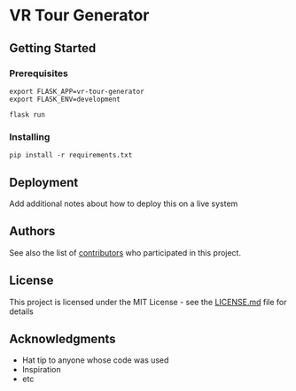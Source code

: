 # VR Tour Generator

## Getting Started

### Prerequisites

```
export FLASK_APP=vr-tour-generator
export FLASK_ENV=development

flask run
```

### Installing
```
pip install -r requirements.txt
```
## Deployment

Add additional notes about how to deploy this on a live system

## Authors

See also the list of [contributors](https://github.com/your/project/contributors) who participated in this project.

## License

This project is licensed under the MIT License - see the [LICENSE.md](LICENSE.md) file for details

## Acknowledgments

* Hat tip to anyone whose code was used
* Inspiration
* etc
